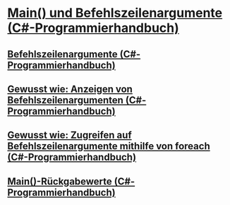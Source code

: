 # [Main() und Befehlszeilenargumente (C#-Programmierhandbuch)](main-and-command-line-arguments.md)
## [Befehlszeilenargumente (C#-Programmierhandbuch)](command-line-arguments.md)
## [Gewusst wie: Anzeigen von Befehlszeilenargumenten (C#-Programmierhandbuch)](how-to-display-command-line-arguments.md)
## [Gewusst wie: Zugreifen auf Befehlszeilenargumente mithilfe von foreach (C#-Programmierhandbuch)](how-to-access-command-line-arguments-using-foreach.md)
## [Main()-Rückgabewerte (C#-Programmierhandbuch)](main-return-values.md)
